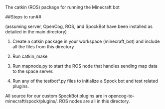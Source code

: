 
The catkin (ROS) package for running the Minecraft bot

##Steps to run##

(assuming server, OpenCog, ROS, and SpockBot have been installed as detailed in the main directory)

1. Create a catkin package in your workspace (minecraft_bot) and include all the files from this directory

2. Run catkin_make

3. Run mapnode.py to start the ROS node that handles sending map data to the space server.

4. Run any of the testbot*.py files to initialize a Spock bot and test related plugins.

All source for our custom SpockBot plugins are in opencog-to-minecraft/spock/plugins/. ROS nodes are all in this directory.
